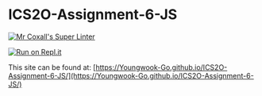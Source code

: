# ICS2O-Assignment-6-JS

[![Mr Coxall's Super Linter](https://github.com/Youngwook-Go/ICS2O-Assignment-6-JS/workflows/Mr%20Coxall's%20Super%20Linter/badge.svg)](https://github.com/Youngwook-Go/ICS2O-Assignment-6-JS/actions)

[![Run on Repl.it](https://repl.it/badge/github/Youngwook-Go/ICS2O-Assignment-6-JS)](https://repl.it/github/Youngwook-Go/ICS2O-Assignment-6-JS)

This site can be found at: [https://Youngwook-Go.github.io/ICS2O-Assignment-6-JS/](https://Youngwook-Go.github.io/ICS2O-Assignment-6-JS/)

